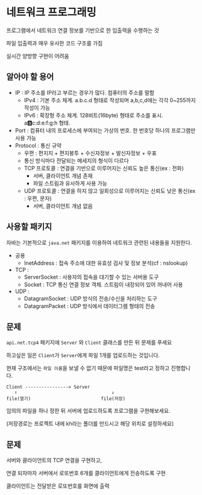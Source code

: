 # 네트워크 프로그래밍

프로그램에서 네트워크 연결 정보를 기반으로 한 입출력을 수행하는 것

파일 입출력과 매우 유사한 코드 구조를 가짐

실시간 양방향 구현이 어려움

## 알아야 할 용어

- IP : IP 주소를 IP라고 부르는 경우가 많다. 컴퓨터의 주소를 말함
	- IPv4 : 기본 주소 체계. a.b.c.d 형태로 작성되며 a,b,c,d에는 각각 0~255까지 작성이 가능
	- IPv6 : 확장형 주소 체계. 128비트(16byte) 형태로 주소를 표시. a:b:c:d:e:f:g:h 형태.
- Port : 컴퓨터 내의 프로세스에 부여되는 가상의 번호. 한 번호당 하나의 프로그램만 사용 가능
- Protocol : 통신 규약
	- 우편 : 편지지 + 편지봉투 + 수신자정보 + 발신자정보 + 우표
	- 통신 방식마다 전달되는 메세지의 형식이 다르다
	- TCP 프로토콜 : 연결을 기반으로 이루어지는 신뢰도 높은 통신(ex : 전화)
		- 서버, 클라이언트 개념 존재
		- 파일 스트림과 유사하게 사용 가능
	- UDP 프로토콜 : 연결을 하지 않고 일회성으로 이루어지는 신뢰도 낮은 통신(ex : 우편, 문자)
		- 서버, 클라이언트 개념 없음

## 사용할 패키지

자바는 기본적으로 `java.net` 패키지를 이용하여 네트워크 관련된 내용들을 지원한다.

- 공용
	- InetAddress : 접속 주소에 대한 유효성 검사 및 정보 분석(cf : nslookup)
- TCP : 
	- ServerSocket : 사용자의 접속을 대기할 수 있는 서버용 도구
	- Socket : TCP 통신 연결 정보 객체. 스트림이 내장되어 있어 꺼내어 사용
- UDP : 
	- DatagramSocket : UDP 방식의 전송/수신을 처리하는 도구
	- DatagramPacket : UDP 방식에서 데이터그램 형태의 전송 

## 문제

`api.net.tcp4` 패키지에 `Server` 와 `Client` 클래스를 만든 뒤 문제를 푸세요

하고싶은 일은 `Client`가 `Server`에게 파일 1개를 업로드하는 것입니다.

현재 구조에서는 `파일 이름`을 보낼 수 없기 때문에 파일명은 test라고 정하고 진행합니다.

```
Client ----------------> Server
   ↑                                   ↓
file(열기)                          file(저장)
```

임의의 파일을 하나 정한 뒤 서버에 업로드하도록 프로그램을 구현해보세요.

(저장경로는 프로젝트 내에 kh라는 폴더를 만드시고 해당 위치로 설정하세요)

## 문제

서버와 클라이언트의 TCP 연결을 구현하고, 

연결 되자마자 서버에서 로또번호 6개를 클라이언트에게 전송하도록 구현

클라이언트는 전달받은 로또번호를 화면에 출력


















